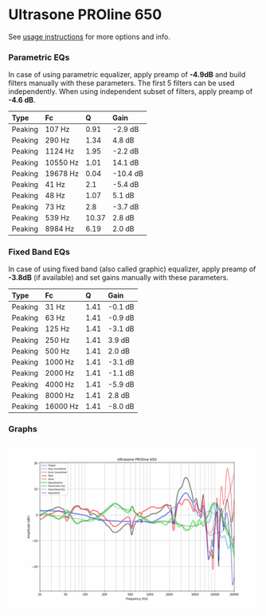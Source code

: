 # Ultrasone PROline 650
See [usage instructions](https://github.com/jaakkopasanen/AutoEq#usage) for more options and info.

### Parametric EQs
In case of using parametric equalizer, apply preamp of **-4.9dB** and build filters manually
with these parameters. The first 5 filters can be used independently.
When using independent subset of filters, apply preamp of **-4.6 dB**.

| Type    | Fc       |     Q | Gain     |
|:--------|:---------|:------|:---------|
| Peaking | 107 Hz   |  0.91 | -2.9 dB  |
| Peaking | 290 Hz   |  1.34 | 4.8 dB   |
| Peaking | 1124 Hz  |  1.95 | -2.2 dB  |
| Peaking | 10550 Hz |  1.01 | 14.1 dB  |
| Peaking | 19678 Hz |  0.04 | -10.4 dB |
| Peaking | 41 Hz    |  2.1  | -5.4 dB  |
| Peaking | 48 Hz    |  1.07 | 5.1 dB   |
| Peaking | 73 Hz    |  2.8  | -3.7 dB  |
| Peaking | 539 Hz   | 10.37 | 2.8 dB   |
| Peaking | 8984 Hz  |  6.19 | 2.0 dB   |

### Fixed Band EQs
In case of using fixed band (also called graphic) equalizer, apply preamp of **-3.8dB**
(if available) and set gains manually with these parameters.

| Type    | Fc       |    Q | Gain    |
|:--------|:---------|:-----|:--------|
| Peaking | 31 Hz    | 1.41 | -0.1 dB |
| Peaking | 63 Hz    | 1.41 | -0.9 dB |
| Peaking | 125 Hz   | 1.41 | -3.1 dB |
| Peaking | 250 Hz   | 1.41 | 3.9 dB  |
| Peaking | 500 Hz   | 1.41 | 2.0 dB  |
| Peaking | 1000 Hz  | 1.41 | -3.1 dB |
| Peaking | 2000 Hz  | 1.41 | -1.1 dB |
| Peaking | 4000 Hz  | 1.41 | -5.9 dB |
| Peaking | 8000 Hz  | 1.41 | 2.8 dB  |
| Peaking | 16000 Hz | 1.41 | -8.0 dB |

### Graphs
![](./Ultrasone%20PROline%20650.png)